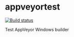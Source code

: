 # appveyortest
[![Build status](https://ci.appveyor.com/api/projects/status/3bj44wtn8083duln?svg=true)](https://ci.appveyor.com/project/StefanScherer/appveyortest)

Test AppVeyor Windows builder

